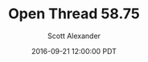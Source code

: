 ---
layout: podcast
title: "Open Thread 58.75"
author: Scott Alexander
description: https://slatestarcodex.com/2016/09/21/open-thread-58-75/
date: 2016-09-21 12:00:00 PDT
length: 59909
duration: 15
guid: open-thread-58-75
---